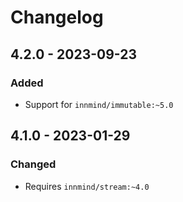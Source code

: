 # Changelog

## 4.2.0 - 2023-09-23

### Added

- Support for `innmind/immutable:~5.0`

## 4.1.0 - 2023-01-29

### Changed

- Requires `innmind/stream:~4.0`
